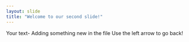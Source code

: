 ```yaml
---
layout: slide
title: "Welcome to our second slide!"
---
```

Your text- Adding something new in the file
Use the left arrow to go back!
